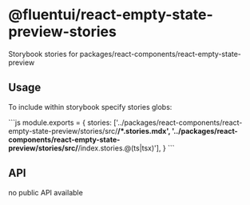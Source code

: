 # @fluentui/react-empty-state-preview-stories

Storybook stories for packages/react-components/react-empty-state-preview

## Usage

To include within storybook specify stories globs:

\`\`\`js
module.exports = {
stories: ['../packages/react-components/react-empty-state-preview/stories/src/**/*.stories.mdx', '../packages/react-components/react-empty-state-preview/stories/src/**/index.stories.@(ts|tsx)'],
}
\`\`\`

## API

no public API available
